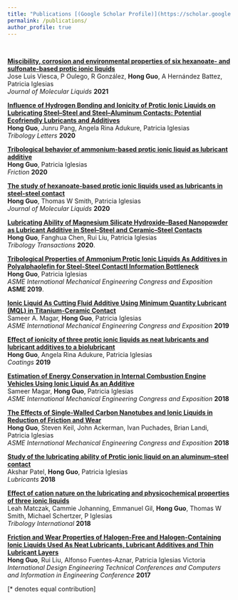```yaml
---
title: "Publications [(Google Scholar Profile)](https://scholar.google.com/citations?user=g2iYtN8AAAAJ&hl=en)"
permalink: /publications/
author_profile: true
---
```

<br>

<b>[Miscibility, corrosion and environmental properties of six hexanoate- and sulfonate-based protic ionic liquids](http://hongguo001.github.io/HongGuo.github.io/publications/T1)</b> <br> 
Jose Luis Viesca, P Oulego, R González, <b>Hong Guo</b>, A Hernández Battez, Patricia Iglesias<br>
<i>Journal of Molecular Liquids</i> <b>2021</b> 

<b>[Influence of Hydrogen Bonding and Ionicity of Protic Ionic Liquids on Lubricating Steel–Steel and Steel–Aluminum Contacts: Potential Ecofriendly Lubricants and Additives](http://hongguo001.github.io/HongGuo.github.io/publications/T2)</b> <br> 
<b>Hong Guo</b>, Junru Pang, Angela Rina Adukure, Patricia Iglesias<br>
<i>Tribology Letters</i> <b>2020</b> 

<b>[Tribological behavior of ammonium-based protic ionic liquid as lubricant additive](http://hongguo001.github.io/HongGuo.github.io/publications/T3)</b> <br> 
<b>Hong Guo</b>, Patricia Iglesias<br>
<i>Friction</i> <b>2020</b> 

<b>[The study of hexanoate-based protic ionic liquids used as lubricants in steel-steel contact](https://hongguo001.github.io/HongGuo.github.io/publications/T4)</b><br> 
<b>Hong Guo</b>, Thomas W Smith, Patricia Iglesias<br>
<i>Journal of Molecular Liquids</i> <b>2020</b>

<b>[Lubricating Ability of Magnesium Silicate Hydroxide–Based Nanopowder as Lubricant Additive in Steel–Steel and Ceramic–Steel Contacts](https://hongguo001.github.io/HongGuo.github.io/publications/T5)</b> <br> 
<b>Hong Guo</b>, Fanghua Chen, Rui Liu, Patricia Iglesias<br>
<i>Tribology Transactions</i> <b>2020</b>.

<b>[Tribological Properties of Ammonium Protic Ionic Liquids As Additives in Polyalphaolefin for Steel-Steel Contactl Information Bottleneck](https://hongguo001.github.io/HongGuo.github.io/publications/T6)</b> <br> 
<b>Hong Guo</b>, Patricia Iglesias<br>
<i>ASME International Mechanical Engineering Congress and Exposition</i> <b>ASME 2019</b>.

<b>[Ionic Liquid As Cutting Fluid Additive Using Minimum Quantity Lubricant (MQL) in Titanium-Ceramic Contact](http://hongguo001.github.io/HongGuo.github.io/publications/T7)</b> <br> 
Sameer A. Magar, <b>Hong Guo</b>, Patricia Iglesias<br>
<i>ASME International Mechanical Engineering Congress and Exposition</i> <b>2019</b> 

<b>[Effect of ionicity of three protic ionic liquids as neat lubricants and lubricant additives to a biolubricant](http://hongguo001.github.io/HongGuo.github.io/publications/T8)</b> <br> 
<b>Hong Guo</b>, Angela Rina Adukure, Patricia Iglesias<br>
<i>Coatings</i> <b>2019</b> 

<b>[Estimation of Energy Conservation in Internal Combustion Engine Vehicles Using Ionic Liquid As an Additive](http://hongguo001.github.io/HongGuo.github.io/publications/T9)</b> <br> 
Sameer Magar, <b>Hong Guo</b>, Patricia Iglesias<br>
<i>ASME International Mechanical Engineering Congress and Exposition</i> <b>2018</b> 

<b>[The Effects of Single-Walled Carbon Nanotubes and Ionic Liquids in Reduction of Friction and Wear](http://hongguo001.github.io/HongGuo.github.io/publications/T10)</b> <br> 
<b>Hong Guo</b>, Steven Keil, John Ackerman, Ivan Puchades, Brian Landi, Patricia Iglesias<br>
<i>ASME International Mechanical Engineering Congress and Exposition</i> <b>2018</b> 

<b>[Study of the lubricating ability of Protic ionic liquid on an aluminum–steel contact](http://hongguo001.github.io/HongGuo.github.io/publications/T11)</b> <br> 
Akshar Patel, <b>Hong Guo</b>, Patricia Iglesias<br>
<i>Lubricants</i> <b>2018</b> 

<b>[Effect of cation nature on the lubricating and physicochemical properties of three ionic liquids](http://hongguo001.github.io/HongGuo.github.io/publications/T12)</b> <br> 
Leah Matczak, Cammie Johanning, Emmanuel Gil, <b>Hong Guo</b>, Thomas W Smith, Michael Schertzer, P Iglesias<br>
<i>Tribology International</i> <b>2018</b> 

<b>[Friction and Wear Properties of Halogen-Free and Halogen-Containing Ionic Liquids Used As Neat Lubricants, Lubricant Additives and Thin Lubricant Layers](http://hongguo001.github.io/HongGuo.github.io/publications/T13)</b> <br> 
<b>Hong Guo</b>, Rui Liu, Alfonso Fuentes-Aznar, Patricia Iglesias Victoria<br>
<i>International Design Engineering Technical Conferences and Computers and Information in Engineering Conference</i> <b>2017</b> 

[\* denotes equal contribution]
